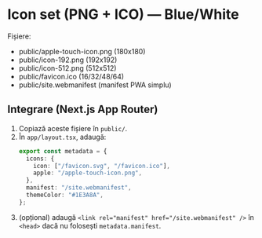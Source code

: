 # Icon set (PNG + ICO) — Blue/White

Fișiere:
- public/apple-touch-icon.png  (180x180)
- public/icon-192.png          (192x192)
- public/icon-512.png          (512x512)
- public/favicon.ico           (16/32/48/64)
- public/site.webmanifest      (manifest PWA simplu)

## Integrare (Next.js App Router)
1) Copiază aceste fișiere în `public/`.
2) În `app/layout.tsx`, adaugă:
   ```ts
   export const metadata = {
     icons: {
       icon: ["/favicon.svg", "/favicon.ico"],
       apple: "/apple-touch-icon.png",
     },
     manifest: "/site.webmanifest",
     themeColor: "#1E3A8A",
   };
   ```
3) (opțional) adaugă `<link rel="manifest" href="/site.webmanifest" />` în `<head>` dacă nu folosești `metadata.manifest`.
